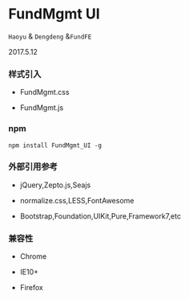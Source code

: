 # FundMgmt UI

`Haoyu` & `Dengdeng` &`FundFE`

2017.5.12
 
### 样式引入

- FundMgmt.css

- FundMgmt.js

### npm

``` npm
npm install FundMgmt_UI -g
```

### 外部引用参考

- jQuery,Zepto.js,Seajs 

- normalize.css,LESS,FontAwesome

- Bootstrap,Foundation,UIKit,Pure,Framework7,etc

### 兼容性

- Chrome

- IE10+

- Firefox
